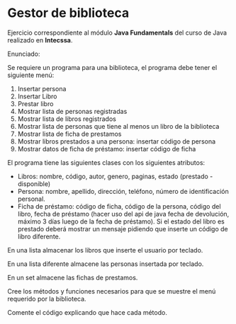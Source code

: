 # Gestor de biblioteca

Ejercicio correspondiente al módulo **Java Fundamentals** del curso de Java realizado en **Intecssa**.

Enunciado:

Se requiere un programa para una biblioteca, el programa debe tener el siguiente menú:

1. Insertar persona
2. Insertar Libro
3. Prestar libro
4. Mostrar lista de personas registradas
5. Mostrar lista de libros registrados
6. Mostrar lista de personas que tiene al menos un libro de la biblioteca
7. Mostrar lista de ficha de prestamos
8. Mostrar libros prestados a una persona: insertar código de persona
9. Mostrar datos de ficha de préstamo: insertar código de ficha

El programa tiene las siguientes clases con los siguientes atributos:

- Libros: nombre, código, autor, genero, paginas, estado (prestado - disponible)
- Persona: nombre, apellido, dirección, teléfono, número de identificación personal.
- Ficha de préstamo: código de ficha, código de la persona, código del libro, fecha de préstamo (hacer uso del api de java fecha de devolución, máximo 3 días luego de la fecha de préstamo). Si el estado del libro es prestado deberá mostrar un mensaje pidiendo que inserte un código de libro diferente.

En una lista almacenar los libros que inserte el usuario por teclado.

En una lista diferente almacene las personas insertada por teclado.

En un set almacene las fichas de prestamos.

Cree los métodos y funciones necesarios para que se muestre el menú requerido por la biblioteca.

Comente el código explicando que hace cada método.